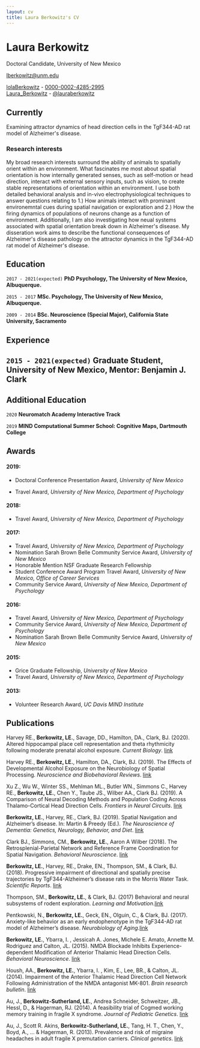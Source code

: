 ```yaml
---
layout: cv
title: Laura Berkowitz's CV
---
```

# Laura Berkowitz 
Doctoral Candidate, University of New Mexico

<a href="lberkowitz@unm.edu">lberkowitz@unm.edu</a>
<div id="webaddress">
  <a href="https://github.com/lolaBerkowitz"><i class="fab fa-github"></i> lolaBerkowitz</a> -  
  <a href="https://orcid.org/0000-0002-4285-2995"><i class="ai ai-orcid"></i> 0000-0002-4285-2995</a> <br/>
  <a href="https://www.researchgate.net/profile/Laura_Berkowitz"><i class="ai ai-researchgate"></i> Laura_Berkowitz</a> - 
  <a href="https://twitter.com/lauraberkowitz"><i class="fab fa-twitter"></i> @lauraberkowitz</a>
</div>


## Currently

Examining attractor dynamics of head direction cells in the TgF344-AD rat model of Alzheimer's disease.

### Research interests

My broad research interests surround the ability of animals to spatially orient within an environment. What fascinates me most about spatial orientation is how internally generated senses, such as self-motion or head direction, interact with external sensory inputs, such as vision, to create stable representations of orientation within an environment. I use both detailed behavioral analysis and in-vivo electrophysiological techniques to answer questions relating to 1.) How animals interact with prominant environemntal cues during spatial navigation or exploration and 2.) How the firing dynamics of populations of neurons change as a function of environment. Additionally, I am also investigating how neual systems associated with spatial orientation break down in Alzheimer's disease. My disseration work aims to describe the functional consequences of Alzheimer's disease pathology on the attractor dynamics in the TgF344-AD rat model of Alzheimer's disease. 

## Education

`2017 - 2021(expected)`
__**PhD Psychology**, The University of New Mexico, Albuquerque.__

`2015 - 2017`
__**MSc. Psychology**, The University of New Mexico, Albuquerque.__

`2009 - 2014`
__**BSc. Neuroscience (Special Major)**, California State University, Sacramento__

## Experience 
`2015 - 2021(expected)`
Graduate Student, University of New Mexico, Mentor: Benjamin J. Clark
- 

## Additional Education 

`2020`
__**Neuromatch Academy Interactive Track**__

`2019`
__**MIND Computational Summer School: Cognitive Maps**, Dartmouth College__

## Awards

#### 2019: 	
* Doctoral Conference Presentation Award, *University of New Mexico*

* Travel Award, *University of New Mexico, Department of Psychology*

#### 2018: 
* Travel Award, *University of New Mexico, Department of Psychology*

#### 2017: 
* Travel Award, *University of New Mexico, Department of Psychology*
* Nomination Sarah Brown Belle Community Service Award, *University of New Mexico*
* Honorable Mention NSF Graduate Research Fellowship
* Student Conference Award Program Travel Award, *University of New Mexico, Office of Career Services*
* Community Service Award, *University of New Mexico, Department of Psychology*


#### 2016:  	
* Travel Award, *University of New Mexico, Department of Psychology*
* Community Service Award, *University of New Mexico, Department of Psychology*
* Nomination Sarah Brown Belle Community Service Award, *University of New Mexico*

#### 2015: 
* Grice Graduate Fellowship, *University of New Mexico*
* Travel Award, *University of New Mexico, Department of Psychology*

#### 2013: 
* Volunteer Research Award, *UC Davis MIND Institute*



## Publications

<!-- A list is also available [online](https://scholar.google.com/citations?user=vJlkbHUAAAAJ&hl=en) -->

Harvey RE., **Berkowitz, LE.**, Savage, DD., Hamilton, DA., Clark, BJ. (2020). Altered hippocampal place cell representation and theta rhythmicity following moderate prenatal alcohol exposure. *Current Biology*. [link]()

Harvey RE., **Berkowitz, LE.**, Hamilton, DA., Clark, BJ. (2019). The Effects of Developmental Alcohol Exposure on the Neurobiology of Spatial Processing. *Neuroscience and Biobehavioral Reviews*. [link]()

Xu Z., Wu W., Winter SS., Mehlman ML., Butler WN., Simmons C., Harvey RE., **Berkowitz, LE.**, Chen Y., Taube JS., Wilber AA., Clark BJ. (2019). A Comparison of Neural Decoding Methods and Population Coding Across Thalamo-Cortical Head Direction Cells. *Frontiers in Neural Circuits*. [link]()

**Berkowitz, LE.**, Harvey, RE., Clark, BJ. (2019). Spatial Navigation and Alzheimer’s disease. In: Martin & Preedy (Ed.). *The Neuroscience of Dementia: Genetics, Neurology, Behavior, and Diet*. [link]()

Clark BJ., Simmons, CM., **Berkowitz, LE.**, Aaron A Wilber (2018). The Retrosplenial-Parietal Network and Reference Frame Coordination for Spatial Navigation. *Behavioral Neuroscience*. [link]()

**Berkowitz, LE.**, Harvey, RE., Drake, EN., Thompson, SM., & Clark, BJ. (2018). Progressive impairment of directional and spatially precise trajectories by TgF344-Alzheimer’s disease rats in the Morris Water Task. *Scientific Reports*. [link]()

Thompson, SM., **Berkowitz, LE.**, & Clark, BJ. (2017) Behavioral and neural subsystems of rodent exploration. *Learning and Motivation*.[link]()

Pentkowski, N., **Berkowitz, LE.**, Geck, EN., Olguin, C., & Clark, BJ. (2017). Anxiety-like behavior as an early endophenotype in the TgF344-AD rat model of Alzheimer’s disease. *Neurobiology of Aging*.[link]()

**Berkowitz, LE.**, Ybarra, I. , Jessicah A. Jones, Michele E. Amato, Annette M. Rodriguez and Calton, JL. (2015). NMDA Blockade Inhibits Experience-dependent Modification of Anterior Thalamic Head Direction Cells. *Behavioral Neuroscience*. [link]()

Housh, AA., **Berkowitz, LE.**, Ybarra, I. , Kim, E., Lee, BR., & Calton, JL. (2014). Impairment of the Anterior Thalamic Head Direction Cell Network Following Administration of the NMDA antagonist MK-801. *Brain research bulletin*. [link]()

Au, J., **Berkowitz-Sutherland, LE.**, Andrea Schneider, Schweitzer, JB., Hessl, D., & Hagerman, RJ. (2014). A feasibility trial of Cogmed working memory training in fragile X syndrome. *Journal of Pediatric Genetics*. [link]()

Au, J., Scott R. Akins, **Berkowitz-Sutherland, LE.**, Tang, H. T., Chen, Y., Boyd, A., ... & Hagerman, R. (2013). Prevalence and risk of migraine headaches in adult fragile X premutation carriers. *Clinical genetics*. [link]()



<!-- ### Footer

Last updated: May 2013 -->



